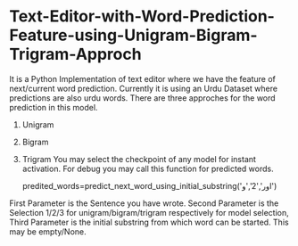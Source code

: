 # Text-Editor-with-Word-Prediction-Feature-using-Unigram-Bigram-Trigram-Approch
It is a Python Implementation of text editor where we have the feature of next/current word prediction. Currently it is using an Urdu Dataset where predictions are also urdu words. 
There are three approches for the word prediction in this model.
1. Unigram
2. Bigram
3. Trigram
You may select the checkpoint of any model for instant activation. For debug you may call this function for predicted words.

      predited_words=predict_next_word_using_initial_substring('اور','2','و')

First Parameter is the Sentence you have wrote.
Second Parameter is the Selection 1/2/3 for unigram/bigram/trigram respectively for model selection,
Third Parameter is the initial substring from which word can be started. This may be empty/None.

